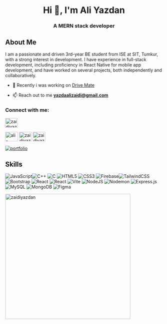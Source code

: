 <h1 align="center">Hi 👋, I'm Ali Yazdan</h1>
<h3 align="center">A MERN stack developer</h3>

## About Me
I am a passionate and driven 3rd-year BE student from ISE at SIT, Tumkur, with a strong interest in development. I have experience in full-stack development, including proficiency in React Native for mobile app development, and have worked on several projects, both independently and collaboratively.


- 🔭 Recently i was working on [Drive Mate](https://github.com/arpitannd/drive-mate)

- 📫 Reach out to me **yazdaalizaidi@gmail.com**

<h3 align="left">Connect with me:</h3>
<p align="left">
<a href="https://www.leetcode.com/just__do__it" target="blank"><img align="center" src="https://raw.githubusercontent.com/rahuldkjain/github-profile-readme-generator/master/src/images/icons/Social/leet-code.svg" alt="zaidiyazda" height="30" width="40" /></a>
</p>
<a href="https://linkedin.com/in/ali-yazdan-452711229" target="blank"><img align="center" src="https://raw.githubusercontent.com/rahuldkjain/github-profile-readme-generator/master/src/images/icons/Social/linked-in-alt.svg" alt="ali-yazdan-452711229" height="30" width="40" /></a>
<a href="https://www.codechef.com/users/zaidiyazda" target="blank"><img align="center" src="https://cdn.jsdelivr.net/npm/simple-icons@3.1.0/icons/codechef.svg" alt="zaidiyazda" height="30" width="40" /></a>
<a href="https://instagram.com/zaidiyazda" target="blank"><img align="center" src="https://raw.githubusercontent.com/rahuldkjain/github-profile-readme-generator/master/src/images/icons/Social/instagram.svg" alt="zaidiyazda" height="30" width="40" /></a>

[![portfolio](https://img.shields.io/badge/my_portfolio-000?style=for-the-badge&logo=ko-fi&logoColor=white)](https://aliyazdan.vercel.app/)

## Skills
![JavaScript](https://img.shields.io/badge/javascript-%23323330.svg?style=for-the-badge&logo=javascript&logoColor=%23F7DF1E)![C++](https://img.shields.io/badge/c++-%2300599C.svg?style=for-the-badge&logo=c%2B%2B&logoColor=white)  ![C](https://img.shields.io/badge/c-%2300599C.svg?style=for-the-badge&logo=c&logoColor=white) ![HTML5](https://img.shields.io/badge/html5-%23E34F26.svg?style=for-the-badge&logo=html5&logoColor=white) ![CSS3](https://img.shields.io/badge/css3-%231572B6.svg?style=for-the-badge&logo=css3&logoColor=white) ![Firebase](https://img.shields.io/badge/firebase-%23039BE5.svg?style=for-the-badge&logo=firebase)![TailwindCSS](https://img.shields.io/badge/tailwindcss-%2338B2AC.svg?style=for-the-badge&logo=tailwind-css&logoColor=white) ![Bootstrap](https://img.shields.io/badge/bootstrap-%238511FA.svg?style=for-the-badge&logo=bootstrap&logoColor=white)  ![React](https://img.shields.io/badge/react-%2320232a.svg?style=for-the-badge&logo=react&logoColor=%2361DAFB) ![React](https://img.shields.io/badge/reactnative-%2320232a.svg?style=for-the-badge&logo=react&logoColor=%2361DAFB)  ![Vite](https://img.shields.io/badge/vite-%23646CFF.svg?style=for-the-badge&logo=vite&logoColor=white) ![NodeJS](https://img.shields.io/badge/node.js-6DA55F?style=for-the-badge&logo=node.js&logoColor=white) ![Nodemon](https://img.shields.io/badge/NODEMON-%23323330.svg?style=for-the-badge&logo=nodemon&logoColor=%BBDEAD) ![Express.js](https://img.shields.io/badge/express.js-%23404d59.svg?style=for-the-badge&logo=express&logoColor=%2361DAFB) ![MySQL](https://img.shields.io/badge/mysql-%2300000f.svg?style=for-the-badge&logo=mysql&logoColor=white) ![MongoDB](https://img.shields.io/badge/MongoDB-%234ea94b.svg?style=for-the-badge&logo=mongodb&logoColor=white) ![Figma](https://img.shields.io/badge/figma-%23F24E1E.svg?style=for-the-badge&logo=figma&logoColor=white)

<p>
  <img align="center" width="400" src="https://github-readme-streak-stats.herokuapp.com/?user=zaidiyazdan&" alt="zaidiyazdan" />
</p>

